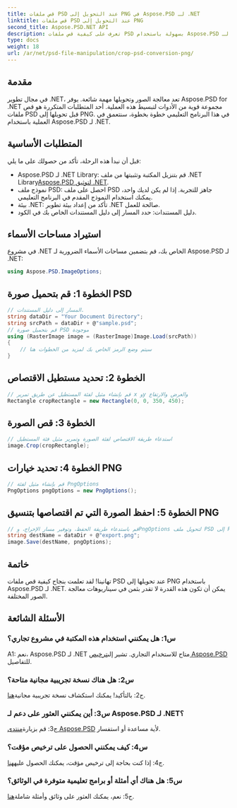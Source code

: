 ```yaml
---
title: قص ملفات PSD عند التحويل إلى PNG في Aspose.PSD لـ .NET
linktitle: قص ملفات PSD عند التحويل إلى PNG
second_title: Aspose.PSD.NET API
description: تعرف على كيفية قص ملفات PSD بسهولة باستخدام Aspose.PSD لـ .NET. اتبع دليلنا خطوة بخطوة للتحويل السلس إلى PNG.
type: docs
weight: 18
url: /ar/net/psd-file-manipulation/crop-psd-conversion-png/
---
```

## مقدمة
في مجال تطوير .NET، تعد معالجة الصور وتحويلها مهمة شائعة. يوفر Aspose.PSD for .NET مجموعة قوية من الأدوات لتبسيط هذه العملية. أحد المتطلبات المتكررة هو قص ملفات PSD قبل تحويلها إلى PNG. في هذا البرنامج التعليمي خطوة بخطوة، سنتعمق في العملية باستخدام Aspose.PSD لـ .NET.
## المتطلبات الأساسية
قبل أن نبدأ هذه الرحلة، تأكد من حصولك على ما يلي:
-  Aspose.PSD لـ .NET Library: قم بتنزيل المكتبة وتثبيتها من ملف .NET Library[Aspose.PSD لتوثيق .NET](https://reference.aspose.com/psd/net/).
- نموذج ملف PSD: احصل على ملف PSD جاهز للتجربة. إذا لم يكن لديك واحد، يمكنك استخدام النموذج المقدم في البرنامج التعليمي.
- بيئة .NET: تأكد من إعداد بيئة تطوير .NET صالحة للعمل.
- دليل المستندات: حدد المسار إلى دليل المستندات الخاص بك في الكود.
## استيراد مساحات الأسماء
في مشروع .NET الخاص بك، قم بتضمين مساحات الأسماء الضرورية لـ Aspose.PSD لـ .NET:
```csharp
using Aspose.PSD.ImageOptions;
```
## الخطوة 1: قم بتحميل صورة PSD
```csharp
// المسار إلى دليل المستندات.
string dataDir = "Your Document Directory";
string srcPath = dataDir + @"sample.psd";
// قم بتحميل صورة PSD موجودة
using (RasterImage image = (RasterImage)Image.Load(srcPath))
{
    // سيتم وضع الرمز الخاص بك لمزيد من الخطوات هنا
}
```
## الخطوة 2: تحديد مستطيل الاقتصاص
```csharp
// قم بإنشاء مثيل لفئة المستطيل عن طريق تمرير x وy والعرض والارتفاع
Rectangle cropRectangle = new Rectangle(0, 0, 350, 450);
```
## الخطوة 3: قص الصورة
```csharp
// استدعاء طريقة الاقتصاص لفئة الصورة وتمرير مثيل فئة المستطيل
image.Crop(cropRectangle);
```
## الخطوة 4: تحديد خيارات PNG
```csharp
// قم بإنشاء مثيل لفئة PngOptions
PngOptions pngOptions = new PngOptions();
```
## الخطوة 5: احفظ الصورة التي تم اقتصاصها بتنسيق PNG
```csharp
// قم باستدعاء طريقة الحفظ، وتوفير مسار الإخراج، وPngOptions لتحويل ملف PSD إلى PNG وحفظ الإخراج
string destName = dataDir + @"export.png";
image.Save(destName, pngOptions);
```
## خاتمة

تهانينا! لقد تعلمت بنجاح كيفية قص ملفات PSD عند تحويلها إلى PNG باستخدام Aspose.PSD لـ .NET. يمكن أن تكون هذه القدرة لا تقدر بثمن في سيناريوهات معالجة الصور المختلفة.

## الأسئلة الشائعة

### س1: هل يمكنني استخدام هذه المكتبة في مشروع تجاري؟

 A1: نعم، Aspose.PSD لـ .NET متاح للاستخدام التجاري. تشير إلى[ترخيص Aspose.PSD](https://purchase.aspose.com/buy) للتفاصيل.

### س2: هل هناك نسخة تجريبية مجانية متاحة؟

 ج2: بالتأكيد! يمكنك استكشاف نسخة تجريبية مجانية[هنا](https://releases.aspose.com/).

### س3: أين يمكنني العثور على دعم لـ Aspose.PSD لـ .NET؟

 ج3: قم بزيارة[منتدى Aspose.PSD](https://forum.aspose.com/c/psd/34) لأية مساعدة أو استفسار.

### س4: كيف يمكنني الحصول على ترخيص مؤقت؟

 ج4: إذا كنت بحاجة إلى ترخيص مؤقت، يمكنك الحصول عليه[هنا](https://purchase.aspose.com/temporary-license/).

### س5: هل هناك أي أمثلة أو برامج تعليمية متوفرة في الوثائق؟

 ج5: نعم، يمكنك العثور على وثائق وأمثلة شاملة[هنا](https://reference.aspose.com/psd/net/).